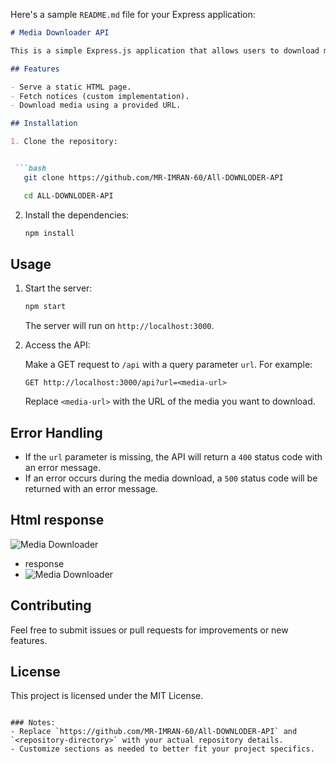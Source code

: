 Here's a sample `README.md` file for your Express application:

```markdown
# Media Downloader API

This is a simple Express.js application that allows users to download media from a given URL using the `imran-dlmedia` library.

## Features

- Serve a static HTML page.
- Fetch notices (custom implementation).
- Download media using a provided URL.

## Installation

1. Clone the repository:


 ```bash
   git clone https://github.com/MR-IMRAN-60/All-DOWNLODER-API
```
```bash
   cd ALL-DOWNLODER-API
   ```

2. Install the dependencies:

   ```bash
   npm install
   ```

## Usage

1. Start the server:

   ```bash
   npm start
   ```

   The server will run on `http://localhost:3000`.

2. Access the API:

   Make a GET request to `/api` with a query parameter `url`. For example:

   ```
   GET http://localhost:3000/api?url=<media-url>
   ```

   Replace `<media-url>` with the URL of the media you want to download.

## Error Handling

- If the `url` parameter is missing, the API will return a `400` status code with an error message.
- If an error occurs during the media download, a `500` status code will be returned with an error message.

 ## Html response
 ![Media Downloader](https://i.imgur.com/LWsPQvn.jpeg)

- response
- ![Media Downloader](https://i.imgur.com/tZZqFyE.jpeg)


## Contributing

Feel free to submit issues or pull requests for improvements or new features.

## License

This project is licensed under the MIT License.
```

### Notes:
- Replace `https://github.com/MR-IMRAN-60/All-DOWNLODER-API` and `<repository-directory>` with your actual repository details.
- Customize sections as needed to better fit your project specifics.
